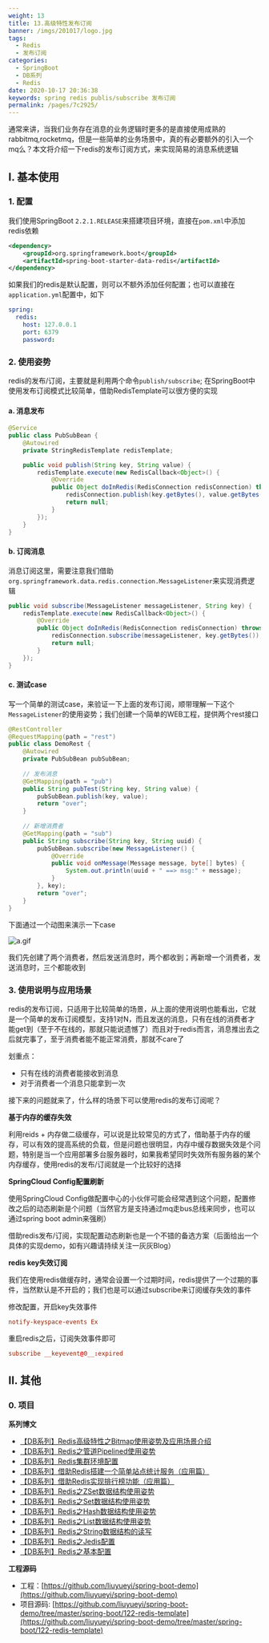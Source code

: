 ```yaml
---
weight: 13
title: 13.高级特性发布订阅
banner: /imgs/201017/logo.jpg
tags: 
  - Redis
  - 发布订阅
categories: 
  - SpringBoot
  - DB系列
  - Redis
date: 2020-10-17 20:36:38
keywords: spring redis publis/subscribe 发布订阅
permalink: /pages/7c2925/
---
```



通常来讲，当我们业务存在消息的业务逻辑时更多的是直接使用成熟的rabbitmq,rocketmq，但是一些简单的业务场景中，真的有必要额外的引入一个mq么？本文将介绍一下redis的发布订阅方式，来实现简易的消息系统逻辑

<!-- more -->

## I. 基本使用 

### 1. 配置

我们使用SpringBoot `2.2.1.RELEASE`来搭建项目环境，直接在`pom.xml`中添加redis依赖

```xml
<dependency>
    <groupId>org.springframework.boot</groupId>
    <artifactId>spring-boot-starter-data-redis</artifactId>
</dependency>
```

如果我们的redis是默认配置，则可以不额外添加任何配置；也可以直接在`application.yml`配置中，如下

```yml
spring:
  redis:
    host: 127.0.0.1
    port: 6379
    password:
```

### 2. 使用姿势

redis的发布/订阅，主要就是利用两个命令`publish/subscribe`; 在SpringBoot中使用发布订阅模式比较简单，借助RedisTemplate可以很方便的实现

#### a. 消息发布

```java
@Service
public class PubSubBean {
    @Autowired
    private StringRedisTemplate redisTemplate;

    public void publish(String key, String value) {
        redisTemplate.execute(new RedisCallback<Object>() {
            @Override
            public Object doInRedis(RedisConnection redisConnection) throws DataAccessException {
                redisConnection.publish(key.getBytes(), value.getBytes());
                return null;
            }
        });
    }
}
```

#### b. 订阅消息

消息订阅这里，需要注意我们借助`org.springframework.data.redis.connection.MessageListener`来实现消费逻辑

```java
public void subscribe(MessageListener messageListener, String key) {
    redisTemplate.execute(new RedisCallback<Object>() {
        @Override
        public Object doInRedis(RedisConnection redisConnection) throws DataAccessException {
            redisConnection.subscribe(messageListener, key.getBytes());
            return null;
        }
    });
}
```

#### c. 测试case

写一个简单的测试case，来验证一下上面的发布订阅，顺带理解一下这个`MessageListener`的使用姿势；我们创建一个简单的WEB工程，提供两个rest接口

```java
@RestController
@RequestMapping(path = "rest")
public class DemoRest {
    @Autowired
    private PubSubBean pubSubBean;
    
    // 发布消息
    @GetMapping(path = "pub")
    public String pubTest(String key, String value) {
        pubSubBean.publish(key, value);
        return "over";
    }
    
    // 新增消费者
    @GetMapping(path = "sub")
    public String subscribe(String key, String uuid) {
        pubSubBean.subscribe(new MessageListener() {
            @Override
            public void onMessage(Message message, byte[] bytes) {
                System.out.println(uuid + " ==> msg:" + message);
            }
        }, key);
        return "over";
    }
}
```

下面通过一个动图来演示一下case

![a.gif](/imgs/201017/00.gif)

我们先创建了两个消费者，然后发送消息时，两个都收到；再新增一个消费者，发送消息时，三个都能收到

### 3. 使用说明与应用场景

redis的发布订阅，只适用于比较简单的场景，从上面的使用说明也能看出，它就是一个简单的发布订阅模型，支持1对N，而且发送的消息，只有在线的消费者才能get到（至于不在线的，那就只能说遗憾了）而且对于redis而言，消息推出去之后就完事了，至于消费者能不能正常消费，那就不care了

划重点：

- 只有在线的消费者能接收到消息
- 对于消费者一个消息只能拿到一次

接下来的问题就来了，什么样的场景下可以使用redis的发布订阅呢？

**基于内存的缓存失效**

利用reids + 内存做二级缓存，可以说是比较常见的方式了，借助基于内存的缓存，可以有效的提高系统的负载，但是问题也很明显，内存中缓存数据失效是个问题，特别是当一个应用部署多台服务器时，如果我希望同时失效所有服务器的某个内存缓存，使用redis的发布/订阅就是一个比较好的选择

**SpringCloud Config配置刷新**

使用SpringCloud Config做配置中心的小伙伴可能会经常遇到这个问题，配置修改之后的动态刷新是个问题（当然官方是支持通过mq走bus总线来同步，也可以通过spring boot admin来强刷）

借助redis发布/订阅，实现配置动态刷新也是一个不错的备选方案（后面给出一个具体的实现demo，如有兴趣请持续关注一灰灰Blog）

**redis key失效订阅**

我们在使用redis做缓存时，通常会设置一个过期时间，redis提供了一个过期的事件，当然默认是不开启的；我们也是可以通过subscribe来订阅缓存失效的事件

修改配置，开启key失效事件

```conf
notify-keyspace-events Ex
```

重启redis之后，订阅失效事件即可

```conf
subscribe __keyevent@0__:expired
```


## II. 其他

### 0. 项目

**系列博文**

- [【DB系列】Redis高级特性之Bitmap使用姿势及应用场景介绍](https://spring.hhui.top/spring-blog/2020/10/14/201014-SpringBoot%E7%B3%BB%E5%88%97%E6%95%99%E7%A8%8BRedis%E9%AB%98%E7%BA%A7%E7%89%B9%E6%80%A7%E4%B9%8BBitmap%E4%BD%BF%E7%94%A8%E5%A7%BF%E5%8A%BF%E5%8F%8A%E5%BA%94%E7%94%A8%E5%9C%BA%E6%99%AF%E4%BB%8B%E7%BB%8D/)
- [【DB系列】Redis之管道Pipelined使用姿势](https://spring.hhui.top/spring-blog/2020/04/11/200411-SpringBoot%E7%B3%BB%E5%88%97%E6%95%99%E7%A8%8BRedis%E4%B9%8B%E7%AE%A1%E9%81%93Pipelined%E4%BD%BF%E7%94%A8%E5%A7%BF%E5%8A%BF/)
- [【DB系列】Redis集群环境配置](https://spring.hhui.top/spring-blog/2019/09/27/190927-SpringBoot%E7%B3%BB%E5%88%97%E6%95%99%E7%A8%8B%E4%B9%8BRedis%E9%9B%86%E7%BE%A4%E7%8E%AF%E5%A2%83%E9%85%8D%E7%BD%AE/)
- [【DB系列】借助Redis搭建一个简单站点统计服务（应用篇）](https://spring.hhui.top/spring-blog/2019/05/13/190513-SpringBoot%E7%B3%BB%E5%88%97%E6%95%99%E7%A8%8B%E5%BA%94%E7%94%A8%E7%AF%87%E4%B9%8B%E5%80%9F%E5%8A%A9Redis%E6%90%AD%E5%BB%BA%E4%B8%80%E4%B8%AA%E7%AE%80%E5%8D%95%E7%AB%99%E7%82%B9%E7%BB%9F%E8%AE%A1%E6%9C%8D%E5%8A%A1/)
- [【DB系列】借助Redis实现排行榜功能（应用篇）](https://spring.hhui.top/spring-blog/2018/12/25/181225-SpringBoot%E5%BA%94%E7%94%A8%E7%AF%87%E4%B9%8B%E5%80%9F%E5%8A%A9Redis%E5%AE%9E%E7%8E%B0%E6%8E%92%E8%A1%8C%E6%A6%9C%E5%8A%9F%E8%83%BD/)
- [【DB系列】Redis之ZSet数据结构使用姿势](https://spring.hhui.top/spring-blog/2018/12/12/181212-SpringBoot%E9%AB%98%E7%BA%A7%E7%AF%87Redis%E4%B9%8BZSet%E6%95%B0%E6%8D%AE%E7%BB%93%E6%9E%84%E4%BD%BF%E7%94%A8%E5%A7%BF%E5%8A%BF/)
- [【DB系列】Redis之Set数据结构使用姿势](https://spring.hhui.top/spring-blog/2018/12/11/181211-SpringBoot%E9%AB%98%E7%BA%A7%E7%AF%87Redis%E4%B9%8BSet%E6%95%B0%E6%8D%AE%E7%BB%93%E6%9E%84%E4%BD%BF%E7%94%A8%E5%A7%BF%E5%8A%BF/)
- [【DB系列】Redis之Hash数据结构使用姿势](https://spring.hhui.top/spring-blog/2018/12/02/181202-SpringBoot%E9%AB%98%E7%BA%A7%E7%AF%87Redis%E4%B9%8BHash%E6%95%B0%E6%8D%AE%E7%BB%93%E6%9E%84%E4%BD%BF%E7%94%A8%E5%A7%BF%E5%8A%BF/)
- [【DB系列】Redis之List数据结构使用姿势](https://spring.hhui.top/spring-blog/2018/11/09/181109-SpringBoot%E9%AB%98%E7%BA%A7%E7%AF%87Redis%E4%B9%8BList%E6%95%B0%E6%8D%AE%E7%BB%93%E6%9E%84%E4%BD%BF%E7%94%A8%E5%A7%BF%E5%8A%BF/)
- [【DB系列】Redis之String数据结构的读写](https://spring.hhui.top/spring-blog/2018/11/08/181108-SpringBoot%E9%AB%98%E7%BA%A7%E7%AF%87Redis%E4%B9%8BString%E6%95%B0%E6%8D%AE%E7%BB%93%E6%9E%84%E7%9A%84%E8%AF%BB%E5%86%99/)
- [【DB系列】Redis之Jedis配置](https://spring.hhui.top/spring-blog/2018/11/01/181101-SpringBoot%E9%AB%98%E7%BA%A7%E7%AF%87Redis%E4%B9%8BJedis%E9%85%8D%E7%BD%AE/)
- [【DB系列】Redis之基本配置](https://spring.hhui.top/spring-blog/2018/10/29/181029-SpringBoot%E9%AB%98%E7%BA%A7%E7%AF%87Redis%E4%B9%8B%E5%9F%BA%E6%9C%AC%E9%85%8D%E7%BD%AE/)

**工程源码**

- 工程：[https://github.com/liuyueyi/spring-boot-demo](https://github.com/liuyueyi/spring-boot-demo)
- 项目源码: [https://github.com/liuyueyi/spring-boot-demo/tree/master/spring-boot/122-redis-template](https://github.com/liuyueyi/spring-boot-demo/tree/master/spring-boot/122-redis-template)

